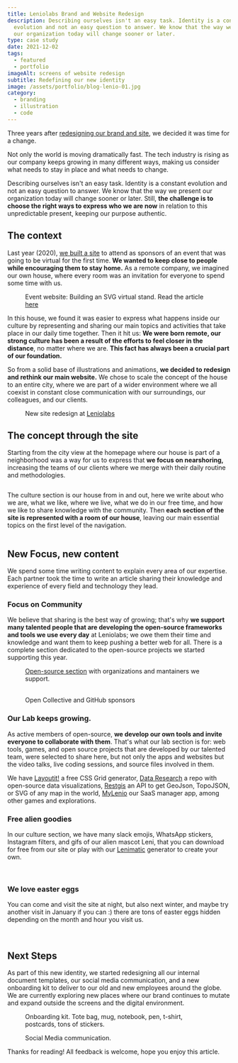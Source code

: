 ```yaml
---
title: Leniolabs Brand and Website Redesign
description: Describing ourselves isn't an easy task. Identity is a constant
  evolution and not an easy question to answer. We know that the way we present
  our organization today will change sooner or later.
type: case study
date: 2021-12-02
tags:
  - featured
  - portfolio
imageAlt: screens of website redesign
subtitle: Redefining our new identity
image: /assets/portfolio/blog-lenio-01.jpg
category:
  - branding
  - illustration
  - code
---
```


Three years after [redesigning our brand and site](https://www.holasvg.com/posts/leniolabs-brand-and-website-redesign), we decided it was time for a change.

Not only the world is moving dramatically fast. The tech industry is rising as our company keeps growing in many different ways, making us consider what needs to stay in place and what needs to change.

Describing ourselves isn't an easy task. Identity is a constant evolution and not an easy question to answer. We know that the way we present our organization today will change sooner or later. Still, **the challenge is to choose the right ways to express who we are now** in relation to this unpredictable present, keeping our purpose authentic.

## **The context**

Last year (2020), [we built a site](https://www.holasvg.com/posts/building-an-SVG-virtual-stand) to attend as sponsors of an event that was going to be virtual for the first time. **We wanted to keep close to people while encouraging them to stay home.** As a remote company, we imagined our own house, where every room was an invitation for everyone to spend some time with us.

<figure>
    <img src="/assets/portfolio/blog-lenio-02.jpg" alt="">
	<figcaption>Event website: Building an SVG virtual stand. Read the article <a href="https://www.holasvg.com/posts/building-an-SVG-virtual-stand">here</a></figcaption>
</figure>

In this house, we found it was easier to express what happens inside our culture by representing and sharing our main topics and activities that take place in our daily time together. 
Then it hit us: **We were born remote, our strong culture has been a result of the efforts to feel closer in the distance**, no matter where we are. **This fact has always been a crucial part of our foundation.**

So from a solid base of illustrations and animations, **we decided to redesign and rethink our main website.** We chose to scale the concept of the house to an entire city, where we are part of a wider environment where we all coexist in constant close communication with our surroundings, our colleagues, and our clients.

<figure>
    <img src="/assets/portfolio/blog-lenio-03.gif" alt="">
	<figcaption>New site redesign at <a href="https://www.leniolabs.com/">Leniolabs</a></figcaption>
</figure>

## The concept through the site

Starting from the city view at the homepage where our house is part of a neighborhood was a way for us to express that **we focus on nearshoring,** increasing the teams of our clients where we merge with their daily routine and methodologies.

<figure>
    <img src="/assets/portfolio/blog-lenio-04.gif" alt="">
</figure>

The culture section is our house from in and out, here we write about who we are, what we like, where we live, what we do in our free time, and how we like to share knowledge with the community.
Then **each section of the site is represented with a room of our house**, leaving our main essential topics on the first level of the navigation.

<figure>
    <img src="/assets/portfolio/blog-lenio-05.gif" alt="">
</figure>

## New Focus, new content

We spend some time writing content to explain every area of our expertise. Each partner took the time to write an article sharing their knowledge and experience of every field and technology they lead.

### Focus on Community

We believe that sharing is the best way of growing; that's why **we support many talented people that are developing the open-source frameworks and tools we use every day** at Leniolabs; we owe them their time and knowledge and want them to keep pushing a better web for all. There is a complete section dedicated to the open-source projects we started supporting this year.

<figure>
    <img src="/assets/portfolio/blog-lenio-os2.jpg" alt="">
	<figcaption><a href="https://www.leniolabs.com/open-source/" target="_blank">Open-source section</a> with organizations and mantainers we support.</figcaption>
</figure>

<figure class="grid-gifs-two">
    <img src="/assets/portfolio/blog-lenio-06.png" alt="">
    <img src="/assets/portfolio/blog-lenio-07.png" alt="">
	<figcaption>Open Collective and GitHub sponsors</figcaption>
</figure>

### **Our Lab keeps growing.**

As active members of open-source, **we develop our own tools and invite everyone to collaborate with them**. That's what our lab section is for: web tools, games, and open source projects that are developed by our talented team, were selected to share here, but not only the apps and websites but the video talks, live coding sessions, and source files involved in them.

We have [Layoutit!](https://grid.layoutit.com/) a free CSS Grid generator, [Data Research](https://research.leniolabs.com/) a repo with open-source data visualizations, [Restgis](https://restgis.com/) an API to get GeoJson, TopoJSON, or SVG of any map in the world, [MyLenio](https://www.mylenio.com/) our SaaS manager app, among other games and explorations.

### Free alien goodies

In our culture section, we have many slack emojis, WhatsApp stickers, Instagram filters, and gifs of our alien mascot Leni, that you can download for free from our site or play with our [Lenimatic](https://lenimatic.com/) generator to create your own.

<img src="/assets/portfolio/blog-lenio-08.gif" alt="">
<img src="/assets/portfolio/blog-lenio-09.png" alt="">

### We love easter eggs

You can come and visit the site at night, but also next winter, and maybe try another visit in January if you can :) there are tons of easter eggs hidden depending on the month and hour you visit us.

<img src="/assets/portfolio/blog-lenio-10.gif" alt="">
<img src="/assets/portfolio/blog-lenio-11.gif" alt="">

## Next Steps

As part of this new identity, we started redesigning all our internal document templates, our social media communication, and a new onboarding kit to deliver to our old and new employees around the globe. We are currently exploring new places where our brand continues to mutate and expand outside the screens and the digital environment.

<figure>
    <img src="/assets/portfolio/blog-lenio-12.gif" alt="">
    <figcaption>Onboarding kit. Tote bag, mug, notebook, pen, t-shirt, postcards, tons of stickers.</figcaption>
</figure>

<figure>
    <img src="/assets/portfolio/blog-lenio-13.png" alt="">
    <figcaption>Social Media communication.</figcaption>
</figure>

Thanks for reading! All feedback is welcome, hope you enjoy this article.
